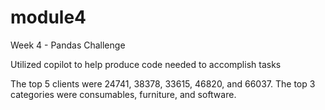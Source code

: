 # module4
Week 4 - Pandas Challenge

Utilized copilot to help produce code needed to accomplish tasks

The top 5 clients were 24741, 38378, 33615, 46820, and 66037.  The top 3 categories were consumables, furniture, and software.  
